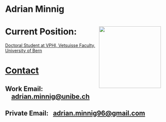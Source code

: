 # Adrian Minnig

# Current Position: <img align="right" width="200"  src="https://www.vphibern.ch/e_epi/masszahlen/vphi-logo-vertical.png">

[Doctoral Student at VPHI, Vetsuisse Faculty, University of Bern](http://www.vphi.ch/ueber_uns/team/minnig_adrian/index_ger.html) 


# [Contact](https://github.com/Adrian-Minnig/Adrian-Minnig.github.io/blob/main/Contact.md)
## Work Email: &nbsp;&nbsp;&nbsp;&nbsp;adrian.minnig@unibe.ch
## Private Email: &nbsp; adrian.minnig96@gmail.com
